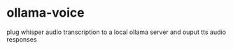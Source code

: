 # ollama-voice
plug whisper audio transcription to a local ollama server and ouput tts audio responses
